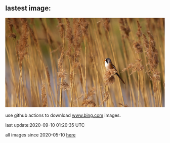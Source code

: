 ## lastest image:
![](images/BeardedReedling.jpg)

use github actions to download www.bing.com images.

last update:2020-09-10 01:20:35 UTC

all images since 2020-05-10 [here](https://github.com/counter2015/bing-daily-images/tree/master/images) 

